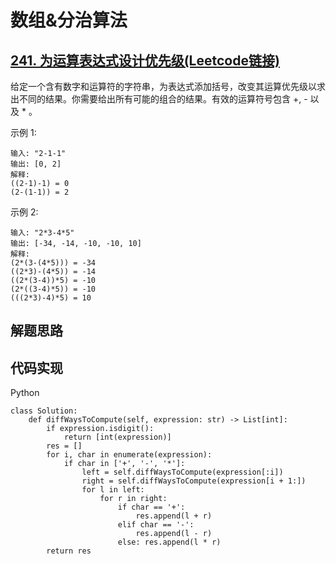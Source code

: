 # 数组&分治算法

## [241. 为运算表达式设计优先级(Leetcode链接)](https://leetcode-cn.com/problems/different-ways-to-add-parentheses/)
给定一个含有数字和运算符的字符串，为表达式添加括号，改变其运算优先级以求出不同的结果。你需要给出所有可能的组合的结果。有效的运算符号包含 +, - 以及 * 。

示例 1:
```
输入: "2-1-1"  
输出: [0, 2]  
解释: 
((2-1)-1) = 0   
(2-(1-1)) = 2  
```
示例 2:
```
输入: "2*3-4*5"  
输出: [-34, -14, -10, -10, 10]  
解释:   
(2*(3-(4*5))) = -34   
((2*3)-(4*5)) = -14   
((2*(3-4))*5) = -10   
(2*((3-4)*5)) = -10   
(((2*3)-4)*5) = 10  
```
## 解题思路
## 代码实现
Python
```
class Solution:
    def diffWaysToCompute(self, expression: str) -> List[int]:
        if expression.isdigit():
            return [int(expression)]
        res = []
        for i, char in enumerate(expression):
            if char in ['+', '-', '*']:
                left = self.diffWaysToCompute(expression[:i])
                right = self.diffWaysToCompute(expression[i + 1:])
                for l in left:
                    for r in right:
                        if char == '+':
                            res.append(l + r)
                        elif char == '-':
                            res.append(l - r)
                        else: res.append(l * r)
        return res
```
